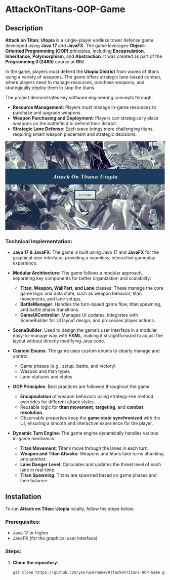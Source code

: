 # AttackOnTitans-OOP-Game

## Description
**Attack on Titan: Utopia** is a single-player endless tower defense game developed using **Java 17** and **JavaFX**. The game leverages **Object-Oriented Programming (OOP)** principles, including **Encapsulation**, **Inheritance**, **Polymorphism**, and **Abstraction**. It was created as part of the **Programming II (2485)** course at **GIU**.

In the game, players must defend the **Utopia District** from waves of titans using a variety of weapons. The game offers strategic lane-based combat, where players need to manage resources, purchase weapons, and strategically deploy them to stop the titans. 

The project demonstrates key software engineering concepts through:
- **Resource Management**: Players must manage in-game resources to purchase and upgrade weapons.
- **Weapon Purchasing and Deployment**: Players can strategically place weapons on the battlefield to defend their district.
- **Strategic Lane Defense**: Each wave brings more challenging titans, requiring smart weapon placement and strategic decisions.

![Screen 1](./screen%201.png)



### Technical Implementation:
- **Java 17 & JavaFX**: The game is built using Java 17 and **JavaFX** for the graphical user interface, providing a seamless, interactive gameplay experience.
  
- **Modular Architecture**: The game follows a modular approach, separating key components for better organization and scalability:
  - **Titan, Weapon, WallPart, and Lane** classes: These manage the core game logic and data state, such as weapon behavior, titan movements, and lane setups.
  - **BattleManager**: Handles the turn-based game flow, titan spawning, and battle phase transitions.
  - **GameUIController**: Manages UI updates, integrates with SceneBuilder for UI layout design, and processes player actions.
  
- **SceneBuilder**: Used to design the game’s user interface in a modular, easy-to-manage way with **FXML**, making it straightforward to adjust the layout without directly modifying Java code.

- **Custom Enums**: The game uses custom enums to clearly manage and control:
  - Game phases (e.g., setup, battle, and victory)
  - Weapon and titan types
  - Lane statuses and states
  
- **OOP Principles**: Best practices are followed throughout the game:
  - **Encapsulation** of weapon behaviors using strategy-like method overrides for different attack styles.
  - Reusable logic for **titan movement**, **targeting**, and **combat resolution**.
  - Observable properties keep the **game state synchronized** with the UI, ensuring a smooth and interactive experience for the player.

- **Dynamic Turn Engine**: The game engine dynamically handles various in-game mechanics:
  - **Titan Movement**: Titans move through the lanes in each turn.
  - **Weapon and Titan Attacks**: Weapons and titans take turns attacking one another.
  - **Lane Danger Level**: Calculates and updates the threat level of each lane in real-time.
  - **Titan Spawning**: Titans are spawned based on game phases and lane balance.

## Installation

To run **Attack on Titan: Utopia** locally, follow the steps below:

### Prerequisites:
- Java 17 or higher
- JavaFX (for the graphical user interface)

### Steps:
1. **Clone the repository**:
   ```bash
   git clone https://github.com/yourusername/AttackOnTitans-OOP-Game.git